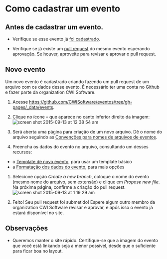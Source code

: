 # Como cadastrar um evento

## Antes de cadastrar um evento.

- Verifique se esse evento já [foi cadastrado](http://cwisoftware.github.io/eventos).

- Verifique se já existe um [pull request](https://github.com/CWISoftware/eventos/pulls) do mesmo evento esperando aprovação. Se houver, aproveite para revisar e aprovar o pull request.

## Novo evento

Um novo evento é cadastrado criando fazendo um pull request de um arquivo com os dados desse evento. É necessário ter uma conta no Github e fazer parte da organization CWI Software.

1. Acesse https://github.com/CWISoftware/eventos/tree/gh-pages/_data/events.

1. Clique no ícone `+` que aparece no canto inferior direito da imagem: ![screen shot 2015-09-13 at 12 38 54 am](https://cloud.githubusercontent.com/assets/4842605/9835112/fddb4d3e-59af-11e5-8d22-5946d2c3d01a.png)

1. Será aberta uma página para criação de um novo arquivo. Dê o nome do arquivo seguindo as [Convenções para nomes de arquivos de eventos](file_naming.md).

1. Preencha os dados do evento no arquivo, consultando um desses recursos:
  - o [Template de novo evento](event_template.yml), para usar um template básico
  - a [Formatação dos dados do evento](data_format.md), para mais opções

1. Selecione opção *Create a new branch*, coloque o nome do evento (mesmo nome do arquivo, sem extensão) e clique em *Propose new file*. Na próxima página, confirme a criação do pull request. ![screen shot 2015-09-13 at 1 19 29 am](https://cloud.githubusercontent.com/assets/4842605/9835221/8647fc94-59b5-11e5-9081-1ad8d55c7689.png)

1. Feito! Seu pull request foi submetido! Espere algum outro membro da organization CWI Software revisar e aprovar, e após isso o evento já estará disponível no site.

## Observações

- Queremos manter o site rápido. Certifique-se que a imagem do evento que você está linkando seja a menor possível, desde que o suficiente para ficar boa no layout.
